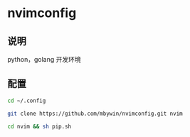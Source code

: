 # nvimconfig

## 说明
python，golang 开发环境

## 配置
```bash
cd ~/.config

git clone https://github.com/mbywin/nvimconfig.git nvim

cd nvim && sh pip.sh
```
